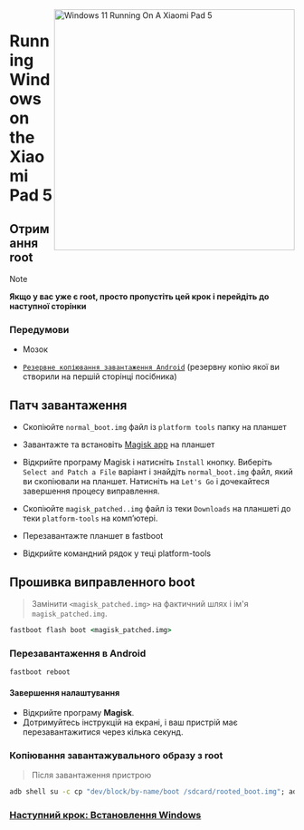 <img align="right" src="https://raw.githubusercontent.com/erdilS/Port-Windows-11-Xiaomi-Pad-5/main/nabu.png" width="425" alt="Windows 11 Running On A Xiaomi Pad 5">

# Running Windows on the Xiaomi Pad 5

## Отримання root 
> [!NOTE]
> **Якщо у вас уже є root, просто пропустіть цей крок і перейдіть до наступної сторінки**

### Передумови
- Мозок
  
- [```Резервне копіювання завантаження Android```](/guide/English/1-partition-en.md#Make-a-backup-of-your-existing-boot-image) (резервну копію якої ви створили на першій сторінці посібника)

## Патч завантаження 

- Скопіюйте ```normal_boot.img``` файл із ```platform tools``` папку на планшет 

- Завантажте та встановіть [Magisk app](https://github.com/topjohnwu/Magisk/releases/latest) на планшет
  
- Відкрийте програму Magisk і натисніть ```Install``` кнопку. Виберіть ```Select and Patch a File``` варіант і знайдіть ```normal_boot.img``` файл, який ви скопіювали на планшет. Натисніть на ```Let's Go``` і дочекайтеся завершення процесу виправлення.
  
- Скопіюйте ```magisk_patched..img``` файл із теки ```Downloads``` на планшеті до теки ```platform-tools``` на комп’ютері.

- Перезавантажте планшет в fastboot
  
- Відкрийте командний рядок у теці platform-tools

 ## Прошивка виправленного boot
 > Замінити `<magisk_patched.img>` на фактичний шлях і ім'я ```magisk_patched.img```.
```cmd
fastboot flash boot <magisk_patched.img>
```

### Перезавантаження в Android
```cmd
fastboot reboot
```

#### Завершення налаштування
- Відкрийте програму **Magisk**.
- Дотримуйтесь інструкцій на екрані, і ваш пристрій має перезавантажитися через кілька секунд.

### Копіювання завантажувального образу з root
> Після завантаження пристрою
```cmd
adb shell su -c cp "dev/block/by-name/boot /sdcard/rooted_boot.img"; adb pull /sdcard/rooted_boot.img
```

### [Наступний крок: Встановлення Windows](/guide/Ukrainian/3-install-uk.md)

